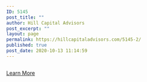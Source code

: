 ```yaml
---
ID: 5145
post_title: ""
author: Hill Capital Advisors
post_excerpt: ""
layout: page
permalink: https://hillcapitaladvisors.com/5145-2/
published: true
post_date: 2020-10-13 11:14:59
---
```

<!-- wp:image {"id":5146,"sizeSlug":"large"} -->
<figure class="wp-block-image size-large"><img src="http://hillcapitaladvisors.com/wp-content/uploads/2020/10/Business-Credit-Builder_v2-1-1013x1024.jpg" alt="" class="wp-image-5146"/></figure>
<!-- /wp:image -->

<!-- wp:buttons {"align":"center"} -->
<div class="wp-block-buttons aligncenter"><!-- wp:button -->
<div class="wp-block-button"><a class="wp-block-button__link" href="https://hillcapitaladvisors.com/business-credit-builder-finance-program-page/">Learn More</a></div>
<!-- /wp:button --></div>
<!-- /wp:buttons -->